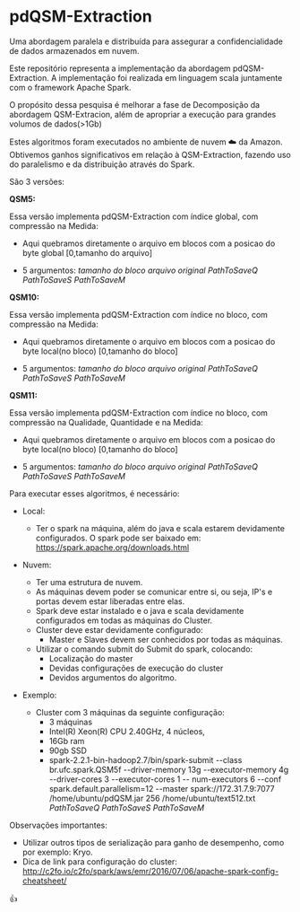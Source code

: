 # pdQSM-Extraction
Uma abordagem paralela e distribuída para assegurar a confidencialidade de dados armazenados em nuvem.

Este repositório representa a implementação da abordagem pdQSM-Extraction. A implementação foi realizada em linguagem scala juntamente com o framework Apache Spark.

O propósito dessa pesquisa é melhorar a fase de Decomposição da abordagem QSM-Extracion, além de apropriar a execução para grandes volumos de dados(>1Gb)

Estes algoritmos foram executados no ambiente de nuvem :cloud: da Amazon. Obtivemos ganhos significativos em relação à QSM-Extraction, fazendo uso do paralelismo e da distribuição através do Spark.

São 3 versões:

**QSM5:**

 Essa versão implementa pdQSM-Extraction com índice global, com compressão na Medida:

* Aqui quebramos diretamente o arquivo em blocos com a posicao do byte global [0,tamanho do arquivo]

* 5 argumentos: *tamanho do bloco*  *arquivo original*  *PathToSaveQ*  *PathToSaveS*  *PathToSaveM*

**QSM10:**

Essa versão implementa pdQSM-Extraction com índice no bloco, com compressão na Medida:

* Aqui quebramos diretamente o arquivo em blocos com a posicao do byte local(no bloco) [0,tamanho do bloco]

* 5 argumentos: *tamanho do bloco*  *arquivo original*  *PathToSaveQ*  *PathToSaveS*  *PathToSaveM*


**QSM11:**

Essa versão implementa pdQSM-Extraction com índice no bloco, com compressão na Qualidade, Quantidade e na Medida:

* Aqui quebramos diretamente o arquivo em blocos com a posicao do byte local(no bloco) [0,tamanho do bloco]

* 5 argumentos: *tamanho do bloco*  *arquivo original*  *PathToSaveQ*  *PathToSaveS*  *PathToSaveM*

Para executar esses algoritmos, é necessário:

 * Local:
   * Ter o spark na máquina, além do java e scala estarem devidamente configurados. O spark pode ser baixado em: https://spark.apache.org/downloads.html
 * Nuvem:
   * Ter uma estrutura de nuvem.
   * As máquinas devem poder se comunicar entre si, ou seja, IP's e portas devem estar liberadas entre elas.
   * Spark deve estar instalado e o java e scala  devidamente configurados em todas as máquinas do Cluster.
   * Cluster deve estar devidamente configurado:
     * Master e Slaves devem ser conhecidos por todas as máquinas.
   * Utilizar o comando submit do Submit do spark, colocando:
     * Localização do master
     * Devidas configurações de execução do cluster
     * Devidos argumentos do algoritmo.
     
 * Exemplo:
    * Cluster com 3 máquinas da seguinte configuração:
        * 3 máquinas
        * Intel(R) Xeon(R) CPU 2.40GHz, 4 núcleos,
        * 16Gb ram
        * 90gb SSD
        * spark-2.2.1-bin-hadoop2.7/bin/spark-submit --class br.ufc.spark.QSM5f --driver-memory 13g --executor-memory 4g --driver-cores 3 --executor-cores 1 -- num-executors 6 --conf spark.default.parallelism=12  --master spark://172.31.7.9:7077 /home/ubuntu/pdQSM.jar 256 /home/ubuntu/text512.txt *PathToSaveQ* *PathToSaveS*  *PathToSaveM*

Observações importantes:
  * Utilizar outros tipos de serialização para ganho de desempenho, como por exemplo: Kryo.
  * Dica de link para configuração do cluster: http://c2fo.io/c2fo/spark/aws/emr/2016/07/06/apache-spark-config-cheatsheet/

:+1:

